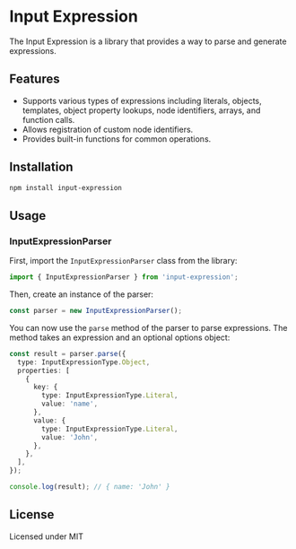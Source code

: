 # Input Expression

The Input Expression is a library that provides a way to parse and generate expressions.

## Features

- Supports various types of expressions including literals, objects, templates, object property lookups, node identifiers, arrays, and function calls.
- Allows registration of custom node identifiers.
- Provides built-in functions for common operations.

## Installation

```bash
npm install input-expression
```

## Usage

### InputExpressionParser

First, import the `InputExpressionParser` class from the library:

```typescript
import { InputExpressionParser } from 'input-expression';
```

Then, create an instance of the parser:

```typescript
const parser = new InputExpressionParser();
```

You can now use the `parse` method of the parser to parse expressions. The method takes an expression and an optional options object:

```typescript
const result = parser.parse({
  type: InputExpressionType.Object,
  properties: [
    {
      key: {
        type: InputExpressionType.Literal,
        value: 'name',
      },
      value: {
        type: InputExpressionType.Literal,
        value: 'John',
      },
    },
  ],
});

console.log(result); // { name: 'John' }
```

## License

Licensed under MIT
